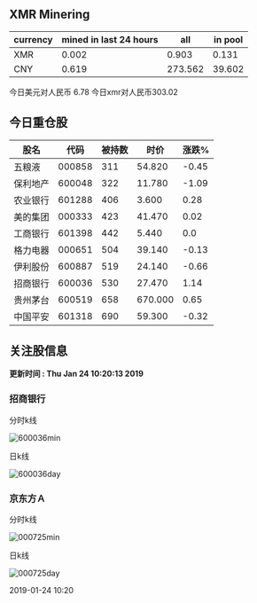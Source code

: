 ## XMR Minering

|currency|mined in last 24 hours|all|in pool|
|---|---|---|---|
|XMR|0.002|0.903|0.131|
|CNY|0.619|273.562|39.602|

今日美元对人民币 6.78	今日xmr对人民币303.02


## 今日重仓股 

|股名|代码|被持数|时价|涨跌%|
|---|---|---|---|---|
|五粮液|000858|311|54.820|-0.45|
|保利地产|600048|322|11.780|-1.09|
|农业银行|601288|406|3.600|0.28|
|美的集团|000333|423|41.470|0.02|
|工商银行|601398|442|5.440|0.0|
|格力电器|000651|504|39.140|-0.13|
|伊利股份|600887|519|24.140|-0.66|
|招商银行|600036|530|27.470|1.14|
|贵州茅台|600519|658|670.000|0.65|
|中国平安|601318|690|59.300|-0.32|

## 关注股信息
**更新时间 : Thu Jan 24 10:20:13 2019**
### 招商银行 
分时k线

![600036min](http://image.sinajs.cn/newchart/min/n/sh600036.gif)

日k线

![600036day](http://image.sinajs.cn/newchart/daily/n/sh600036.gif)

### 京东方Ａ 
分时k线

![000725min](http://image.sinajs.cn/newchart/min/n/sz000725.gif)

日k线

![000725day](http://image.sinajs.cn/newchart/daily/n/sz000725.gif)

2019-01-24 10:20